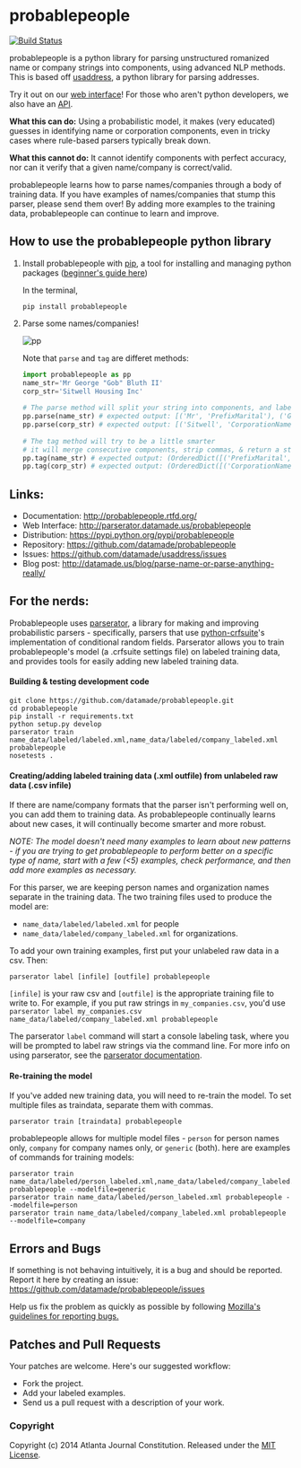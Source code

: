 probablepeople
=================
[![Build Status](https://travis-ci.org/datamade/probablepeople.svg?branch=master)](https://travis-ci.org/datamade/probablepeople)

probablepeople is a python library for parsing unstructured romanized name or company strings into components, using advanced NLP methods. This is based off [usaddress](https://github.com/datamade/usaddress), a python library for parsing addresses.

Try it out on our [web interface](https://parserator.datamade.us/probablepeople)! For those who aren't python developers, we also have an [API](https://parserator.datamade.us/api-docs).

**What this can do:** Using a probabilistic model, it makes (very educated) guesses in identifying name or corporation components, even in tricky cases where rule-based parsers typically break down.

**What this cannot do:** It cannot identify components with perfect accuracy, nor can it verify that a given name/company is correct/valid.

probablepeople learns how to parse names/companies through a body of training data. If you have examples of names/companies that stump this parser, please send them over! By adding more examples to the training data, probablepeople can continue to learn and improve.

## How to use the probablepeople python library
1. Install probablepeople with [pip](http://pip.readthedocs.org/en/latest/quickstart.html), a tool for installing and managing python packages ([beginner's guide here](http://www.dabapps.com/blog/introduction-to-pip-and-virtualenv-python/))

   In the terminal,
   
    ```
    pip install probablepeople  
    ```  
2. Parse some names/companies!
   
   ![pp](https://cloud.githubusercontent.com/assets/1406537/7870535/966f0956-054f-11e5-8312-4d392f79ff75.gif)
    
   Note that `parse` and `tag` are differet methods:
   ```python
   import probablepeople as pp
   name_str='Mr George "Gob" Bluth II'
   corp_str='Sitwell Housing Inc'
  
   # The parse method will split your string into components, and label each component.
   pp.parse(name_str) # expected output: [('Mr', 'PrefixMarital'), ('George', 'GivenName'), ('"Gob"', 'Nickname'), ('Bluth', 'Surname'), ('II', 'SuffixGenerational')]
   pp.parse(corp_str) # expected output: [('Sitwell', 'CorporationName'), ('Housing', 'CorporationName'), ('Inc', 'CorporationLegalType')]
  
   # The tag method will try to be a little smarter
   # it will merge consecutive components, strip commas, & return a string type
   pp.tag(name_str) # expected output: (OrderedDict([('PrefixMarital', 'Mr'), ('GivenName', 'George'), ('Nickname', '"Gob"'), ('Surname', 'Bluth'), ('SuffixGenerational', 'II')]), 'Person')
   pp.tag(corp_str) # expected output: (OrderedDict([('CorporationName', 'Sitwell Housing'), ('CorporationLegalType', 'Inc')]), 'Corporation')
   ```

## Links:
* Documentation: http://probablepeople.rtfd.org/
* Web Interface: http://parserator.datamade.us/probablepeople
* Distribution: https://pypi.python.org/pypi/probablepeople
* Repository: https://github.com/datamade/probablepeople
* Issues: https://github.com/datamade/usaddress/issues
* Blog post: http://datamade.us/blog/parse-name-or-parse-anything-really/

## For the nerds:
Probablepeople uses [parserator](https://github.com/datamade/parserator), a library for making and improving probabilistic parsers - specifically, parsers that use [python-crfsuite](https://github.com/tpeng/python-crfsuite)'s implementation of conditional random fields. Parserator allows you to train probablepeople's model (a .crfsuite settings file) on labeled training data, and provides tools for easily adding new labeled training data.
#### Building & testing development code
  
  ```
  git clone https://github.com/datamade/probablepeople.git  
  cd probablepeople  
  pip install -r requirements.txt  
  python setup.py develop
  parserator train name_data/labeled/labeled.xml,name_data/labeled/company_labeled.xml probablepeople
  nosetests .  
  ```  
#### Creating/adding labeled training data (.xml outfile) from unlabeled raw data (.csv infile)  

If there are name/company formats that the parser isn't performing well on, you can add them to training data. As probablepeople continually learns about new cases, it will continually become smarter and more robust.

*NOTE: The model doesn't need many examples to learn about new patterns - if you are trying to get probablepeople to perform better on a specific type of name, start with a few (<5) examples, check performance, and then add more examples as necessary.*

For this parser, we are keeping person names and organization names separate in the training data. The two training files used to produce the model are:
- `name_data/labeled/labeled.xml` for people
- `name_data/labeled/company_labeled.xml` for organizations.

To add your own training examples, first put your unlabeled raw data in a csv. Then:
  
```
parserator label [infile] [outfile] probablepeople  
```  

`[infile]` is your raw csv and `[outfile]` is the appropriate training file to write to. For example, if you put raw strings in `my_companies.csv`, you'd use `parserator label my_companies.csv name_data/labeled/company_labeled.xml probablepeople`

The parserator `label` command will start a console labeling task, where you will be prompted to label raw strings via the command line. For more info on using parserator, see the [parserator documentation](https://github.com/datamade/parserator/blob/master/README.md).  

#### Re-training the model  
  If you've added new training data, you will need to re-train the model. To set multiple files as traindata, separate them with commas.
  
  ```
  parserator train [traindata] probablepeople  
  ```  
  
  probablepeople allows for multiple model files - `person` for person names only, `company` for company names only, or `generic` (both). here are examples of commands for training models:
  
  ```
  parserator train name_data/labeled/person_labeled.xml,name_data/labeled/company_labeled.xml probablepeople --modelfile=generic
  parserator train name_data/labeled/person_labeled.xml probablepeople --modelfile=person
  parserator train name_data/labeled/company_labeled.xml probablepeople --modelfile=company
  ```  
  
## Errors and Bugs

If something is not behaving intuitively, it is a bug and should be reported.
Report it here by creating an issue: https://github.com/datamade/probablepeople/issues

Help us fix the problem as quickly as possible by following [Mozilla's guidelines for reporting bugs.](https://developer.mozilla.org/en-US/docs/Mozilla/QA/Bug_writing_guidelines#General_Outline_of_a_Bug_Report)

## Patches and Pull Requests

Your patches are welcome. Here's our suggested workflow:

* Fork the project.
* Add your labeled examples.
* Send us a pull request with a description of your work.

### Copyright

Copyright (c) 2014 Atlanta Journal Constitution. Released under the [MIT License](https://github.com/datamade/probablepeople/blob/master/LICENSE).

